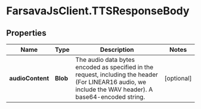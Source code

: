 # FarsavaJsClient.TTSResponseBody

## Properties

Name | Type | Description | Notes
------------ | ------------- | ------------- | -------------
**audioContent** | **Blob** | The audio data bytes encoded as specified in the request, including the header (For LINEAR16 audio, we include the WAV header). A base64-encoded string.  | [optional] 



